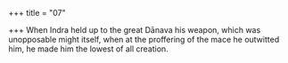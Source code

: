 +++
title = "07"

+++
When Indra held up to the great Dānava his weapon, which was
unopposable might itself,
when at the proffering of the mace he outwitted him, he made him the  lowest of all creation.